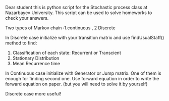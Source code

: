 Dear student this is python script for the Stochastic process class at Nazarbayev University. 
This script can be used to solve homeworks to check your answers. 

Two types of Markov chain :1.continuous , 2 Discrete

In Discrete case initialize with your transition matrix and use findUsualStaff() method to find:
  1. Classification of each state: Recurrent or Transcient
  2. Stationary Distribution
  3. Mean Recurrence time

In Continuous case initialize with Generator or Jump matrix. One of them is enough for finding second one.
Use forward equation in order to write the forward equation on paper. (but you will need to solve it by yourself) 





Discrete case more useful!
